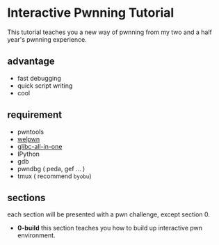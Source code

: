 # Interactive Pwnning Tutorial

This tutorial teaches you a new way of pwnning from my two and a half year's pwnning experience.

## advantage

- fast debugging
- quick script writing
- cool

## requirement

- pwntools
- [welpwn](https://github.com/matrix1001/welpwn)
- [glibc-all-in-one](https://github.com/matrix1001/glibc-all-in-one)
- IPython
- gdb
- pwndbg ( peda, gef ... )
- tmux ( recommend `byobu`)

## sections

each section will be presented with a pwn challenge, except section 0.

- **0-build** this section teaches you how to build up interactive pwn environment.